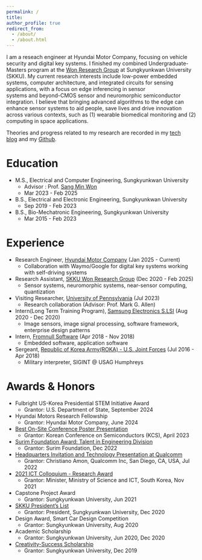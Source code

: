 ```yaml
---
permalink: /
title: 
author_profile: true
redirect_from: 
  - /about/
  - /about.html
---
```


I am a reseach engineer at Hyundai Motor Company, focusing on vehicle security and digital key systems. I finished my combined Undergraduate-Masters program at the [Won Research Group](https://www.skkuwongroup.online/) at Sungkyunkwan University (SKKU). My current research interests include low-power embedded systems, computer architecture, and integrated circuits for sensing applications, with a focus on edge inferencing in sensor systems and beyond-CMOS sensor and neuromorphic semiconductor integration. I believe that bringing advanced algorithms to the edge can enhance sensor systems to aid people, save lives and drive innovation across various contexts, such as (1) wearable biomedical monitoring and (2) computing in space applications.

Theories and progress related to my research are recorded in my [tech blog](https://g1embed.tistory.com/) and my [Github](https://github.com/esmjihwankim).

Education
======
- M.S., Electrical and Computer Engineering, Sungkyunkwan University
    - Advisor : Prof. [Sang Min Won](https://scholar.google.co.kr/citations?user=YZPo--YAAAAJ&hl=en)
    - Mar 2023 - Feb 2025
- B.S., Electrical and Electronic Engineering, Sungkyunkwan University
    - Sep 2019 - Feb 2023
- B.S., Bio-Mechatronic Engineering, Sungkyunkwan University
    - Mar 2015 - Feb 2023

Experience
======
- Research Engineer, [Hyundai Motor Company]() (Jan 2025 - Current)
    - Collaboration with Waymo/Google for digital key systems working with self-driving systems
- Research Assistant, [SKKU Won Research Group]() (Dec 2020 - Feb 2025)
    - Sensor systems, neuromorphic systems, near-sensor computing, quantization
- Visiting Researcher, [University of Pennsylvania]() (Jul 2023)
    - Research collaboration (Advisor: Prof. Mark G. Allen)
- Intern(Long Term Training Program), [Samsung Electronics S.LSI]() (Aug 2020 - Dec 2020)
    - Image sensors, image signal processing, software framework, enterprise design patterns
- Intern, [Fromnull Software]() (Apr 2018 - Nov 2018)
    - Embedded software, application software
- Sergeant, [Republic of Korea Army(ROKA) - U.S. Joint Forces]() (Jul 2016 - Apr 2018)
    - Military interpreter, SIGINT @ USAG Humphreys 

Awards & Honors
======
- Fulbright US-Korea Presidential STEM Initiative Award
    - Grantor: U.S. Department of State, September 2024
- Hyundai Motors Research Fellowship 
    - Grantor: Hyundai Motor Company, June 2024
- [Best On-Site Conference Poster Presentation](http://kcs.cosar.or.kr/2024/awards.jsp)
    - Grantor: Korean Conference on Semiconductors (KCS), April 2023
- [Surim Foundation Award: Talent in Engineering Division](https://www.surim.or.kr/kr/talent/winner01.php?part_idx=9)
    - Grantor: Surim Foundation, Dec 2022
- [Headquarters Invitation and Technology Presentation at Qualcomm](https://www.thelec.kr/news/articleView.html?idxno=17771)
    - Grantor: Christiano Amon, Qualcomm Inc, San Diego, CA, USA, Jul 2022
- [2021 ICT Colloquium - Research Award](https://www.skku.ac.kr/skku/campus/skk_comm/news03.do?mode=view&articleNo=93695&article.offset=0&articleLimit=10)
    - Grantor: Minister, Ministry of Science and ICT, South Korea, Nov 2021
- Capstone Project Award
    - Grantor: Sungkyunkwan University, Jun 2021
- [SKKU President’s List](https://presidentlist.skku.edu/presidentlist/2020_list.do) 
    - Grantor: President, Sungkyunkwan University, Dec 2020
- Design Award, Smart Car Design Competition
    - Grantor: Sungkyunkwan University, Aug 2020
- Academic Scholarship
    - Grantor: Sungkyunkwan University, Jun 2020, Dec 2020
- [Creativity-Success Scholarship](https://www.skku.edu/main_renew/campus/skk_comm/news.do?mode=view&articleNo=76944&article.offset=0&articleLimit=10)
    - Grantor: Sungkyunkwan University, Dec 2019